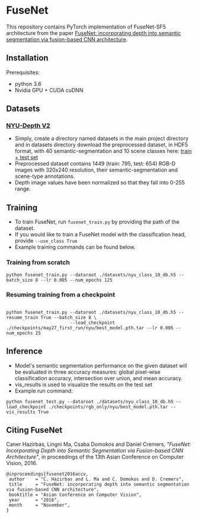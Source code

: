 # FuseNet

This repository contains PyTorch implementation of FuseNet-SF5 architecture from the paper
[FuseNet: incorporating depth into semantic segmentation via fusion-based CNN architecture](https://pdfs.semanticscholar.org/9360/ce51ec055c05fd0384343792c58363383952.pdf). 


## Installation
Prerequisites:
- python 3.6
- Nvidia GPU + CUDA cuDNN

## Datasets 

### [NYU-Depth V2](https://cs.nyu.edu/~silberman/datasets/nyu_depth_v2.html)
- Simply, create a directory named datasets in the main project directory and in datasets directory download the preprocessed dataset, in HDF5 format, with 40 semantic-segmentation and 10 scene classes here: [train + test set](https://vision.in.tum.de/webarchive/hazirbas/fusenet-pytorch/nyu/nyu_class_10_db.h5)
- Preprocessed dataset contains 1449 (train: 795, test: 654) RGB-D images with 320x240 resolution, their semantic-segmentation and scene-type annotations.
- Depth image values have been normalized so that they fall into 0-255 range. 

## Training
- To train FuseNet, run `fusenet_train.py` by providing the path of the dataset. 
- If you would like to train a FuseNet model with the classification head, provide `--use_class True`
- Example training commands can be found below.

### Training from scratch

```
python fusenet_train.py --dataroot ./datasets/nyu_class_10_db.h5 --batch_size 8 --lr 0.005 --num_epochs 125
```

### Resuming training from a checkpoint
```

python fusenet_train.py --dataroot ./datasets/nyu_class_10_db.h5 --resume_train True --batch_size 8 \
                        --load_checkpoint ./checkpoints/may27_first_run/nyu/best_model.pth.tar --lr 0.005 --num_epochs 25
```

## Inference
- Model's semantic segmentation performance on the given dataset will be evaluated in three accuracy measures: global pixel-wise classification accuracy, 
intersection over union, and mean accuracy.
- vis_results is used to visualize the results on the test set
- Example run command:
```
python fusenet_test.py --dataroot ./datasets/nyu_class_10_db.h5 --load_checkpoint ./checkpoints/rgb_only/nyu/best_model.pth.tar --vis_results True
```



## Citing FuseNet
Caner Hazirbas, Lingni Ma, Csaba Domokos and Daniel Cremers, _"FuseNet: Incorporating Depth into Semantic Segmentation via Fusion-based CNN Architecture"_, in proceedings of the 13th Asian Conference on Computer Vision, 2016.

    @inproceedings{fusenet2016accv,
     author    = "C. Hazirbas and L. Ma and C. Domokos and D. Cremers",
     title     = "FuseNet: incorporating depth into semantic segmentation via fusion-based CNN architecture",
     booktitle = "Asian Conference on Computer Vision",
     year      = "2016",
     month     = "November",
    }
